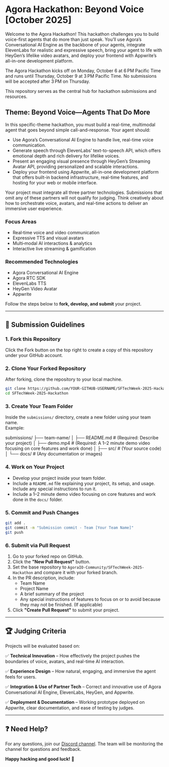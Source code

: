 # Agora Hackathon: Beyond Voice [October 2025]

Welcome to the Agora Hackathon! This hackathon challenges you to build voice-first
agents that do more than just speak. You’ll use Agora’s Conversational AI Engine as
the backbone of your agents, integrate ElevenLabs for realistic and expressive
speech, bring your agent to life with HeyGen’s lifelike video avatars, and deploy
your frontend with Appwrite’s all-in-one development platform.

The Agora Hackathon kicks off on Monday, October 6 at 6 PM Pacific Time and runs until Thursday, October 9 at 3 PM Pacific Time. No submissions will be accepted after 3 PM on Thursday.

This repository serves as the central hub for hackathon submissions and resources.

## **Theme: Beyond Voice—Agents That Do More**

In this specific-theme hackathon, you must build a real-time, multimodal agent that
goes beyond simple call-and-response. Your agent should:

- Use Agora’s Conversational AI Engine to handle live, real-time voice
  communication.
- Generate speech through ElevenLabs’ text-to-speech API, which offers emotional
  depth and rich delivery for lifelike voices.
- Present an engaging visual presence through HeyGen’s Streaming Avatar API,
  providing personalized and scalable interactions.
- Deploy your frontend using Appwrite, all-in-one development
  platform that offers built-in backend infrastructure, real-time features, and
  hosting for your web or mobile interface.

Your project must integrate all three partner technologies. Submissions that omit
any of these partners will not qualify for judging. Think creatively about how to
orchestrate voice, avatars, and real-time actions to deliver an immersive user
experience.

### Focus Areas

- Real‑time voice and video communication
- Expressive TTS and visual avatars
- Multi‑modal AI interactions & analytics
- Interactive live streaming & gamification

### Recommended Technologies

- Agora Conversational AI Engine
- Agora RTC SDK
- ElevenLabs TTS
- HeyGen Video Avatar
- Appwrite

Follow the steps below to **fork, develop, and submit** your project.

---

## 📌 **Submission Guidelines**

### **1. Fork this Repository**

Click the Fork button on the top right to create a copy of this repository under your GitHub account.

### **2. Clone Your Forked Repository**

After forking, clone the repository to your local machine.

```bash
git clone https://github.com/YOUR-GITHUB-USERNAME/SFTechWeek-2025-Hackathon.git
cd SFTechWeek-2025-Hackathon
```

### **3. Create Your Team Folder**

Inside the `submissions/` directory, create a new folder using your team name.  
Example:

submissions/
├── team-name/
│ ├── README.md # (Required: Describe your project)
│ ├── demo.mp4 # (Required: A 1–2 minute demo video focusing on core features and work done)
│ ├── src/ # (Your source code)
│ └── docs/ # (Any documentation or images)

### **4. Work on Your Project**

- Develop your project inside your team folder.
- Include a `README.md` file explaining your project, its setup, and usage. Include any special instructions to run it.
- Include a 1–2 minute demo video focusing on core features and work done in the `docs/` folder.

### **5. Commit and Push Changes**

```bash
git add .
git commit -m "Submission commit - Team [Your Team Name]"
git push
```

### **6. Submit via Pull Request**

1. Go to your forked repo on GitHub.
2. Click the **"New Pull Request"** button.
3. Set the base repository to `AgoraIO-Community/SFTechWeek-2025-Hackathon` and compare it with your forked branch.
4. In the PR description, include:
   - Team Name
   - Project Name
   - A brief summary of the project
   - Any special instructions of features to focus on or to avoid because they may not be finished. (If applicable)
5. Click **"Create Pull Request"** to submit your project.

---

## 🏆 **Judging Criteria**

Projects will be evaluated based on:

✅ **Technical Innovation** – How effectively the project pushes the boundaries of voice, avatars, and real-time AI interaction.

✅ **Experience Design** – How natural, engaging, and immersive the agent feels for users.

✅ **Integration & Use of Partner Tech** – Correct and innovative use of Agora Conversational AI Engine, ElevenLabs, HeyGen, and Appwrite.

✅ **Deployment & Documentation** – Working prototype deployed on Appwrite, clear documentation, and ease of testing by judges.

---

## ❓ **Need Help?**

For any questions, join our [Discord channel](https://discord.gg/YsGfC7pG).
The team will be monitoring the channel for questions and feedback.

**Happy hacking and good luck!** 🚀
